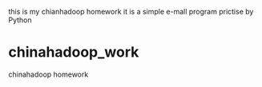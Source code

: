 this is  my chianhadoop  homework
it is a simple e-mall program prictise by Python
# chinahadoop_work
chinahadoop  homework
